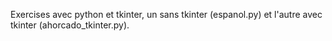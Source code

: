 Exercises avec python et tkinter,
un sans tkinter (espanol.py) et l'autre avec tkinter (ahorcado_tkinter.py).
